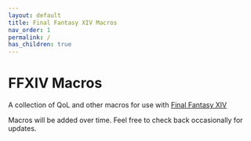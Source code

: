 ```yaml
---
layout: default
title: Final Fantasy XIV Macros
nav_order: 1
permalink: /
has_children: true
---
```


# FFXIV Macros
A collection of QoL and other macros for use with [Final Fantasy XIV][FFXIV]

Macros will be added over time. Feel free to check back occasionally for updates.


[FFXIV]: https://www.finalfantasyxiv.com